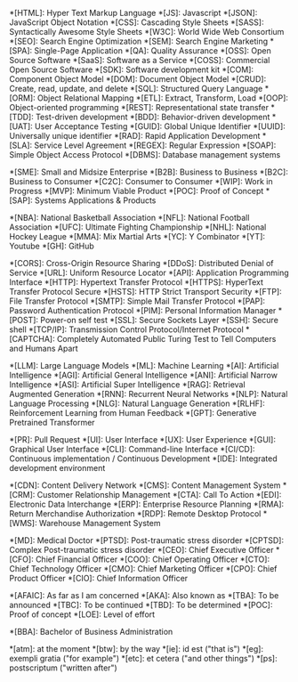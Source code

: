 
<!-- ## Programming, Products, Web Technology, Development, Processes -->
*[HTML]: Hyper Text Markup Language
*[JS]: Javascript
*[JSON]: JavaScript Object Notation
*[CSS]: Cascading Style Sheets
*[SASS]: Syntactically Awesome Style Sheets
*[W3C]: World Wide Web Consortium
*[SEO]: Search Engine Optimization
*[SEM]: Search Engine Marketing
*[SPA]: Single-Page Application
*[QA]: Quality Assurance
*[OSS]: Open Source Software
*[SaaS]: Software as a Service
*[COSS]: Commercial Open Source Software
*[SDK]: Software development kit
*[COM]: Component Object Model
*[DOM]: Document Object Model
*[CRUD]: Create, read, update, and delete
*[SQL]: Structured Query Language
*[ORM]: Object Relational Mapping
*[ETL]: Extract, Transform, Load
*[OOP]: Object-oriented programming
*[REST]: Representational state transfer
*[TDD]: Test-driven development
*[BDD]: Behavior-driven development
*[UAT]: User Acceptance Testing
*[GUID]: Global Unique Identifier
*[UUID]: Universally unique identifier
*[RAD]: Rapid Application Development
*[SLA]: Service Level Agreement
*[REGEX]: Regular Expression
*[SOAP]: Simple Object Access Protocol
*[DBMS]: Database management systems


<!-- ## Business Relation, Business-Types -->
*[SME]: Small and Midsize Enterprise
*[B2B]: Business to Business
*[B2C]: Business to Consumer
*[C2C]: Consumer to Consumer
*[WIP]: Work in Progress
*[MVP]: Minimum Viable Product
*[POC]: Proof of Concept
*[SAP]: Systems Applications & Products


<!-- ## Sports, Companies,  -->
*[NBA]: National Basketball Association
*[NFL]: National Football Association
*[UFC]: Ultimate Fighting Championship
*[NHL]: National Hockey League
*[MMA]: Mix Martial Arts
*[YC]: Y Combinator
*[YT]: Youtube
*[GH]: GitHub


<!-- ## Internet -->
*[CORS]: Cross-Origin Resource Sharing
*[DDoS]: Distributed Denial of Service
*[URL]: Uniform Resource Locator
*[API]: Application Programming Interface
*[HTTP]: Hypertext Transfer Protocol
*[HTTPS]: HyperText Transfer Protocol Secure
*[HSTS]: HTTP Strict Transport Security
*[FTP]: File Transfer Protocol
*[SMTP]: Simple Mail Transfer Protocol
*[PAP]: Password Authentication Protocol
*[PIM]: Personal Information Manager
*[POST]: Power-on self test
*[SSL]: Secure Sockets Layer
*[SSH]: Secure shell
*[TCP/IP]: Transmission Control Protocol/Internet Protocol
*[CAPTCHA]: Completely Automated Public Turing Test to Tell Computers and Humans Apart


<!-- ## AI, ML & LLM -->
*[LLM]: Large Language Models
*[ML]: Machine Learning
*[AI]: Artificial Intelligence
*[AGI]: Artificial General Intelligence
*[ANI]: Artificial Narrow Intelligence
*[ASI]: Artificial Super Intelligence
*[RAG]: Retrieval Augmented Generation
*[RNN]: Recurrent Neural Networks
*[NLP]: Natural Language Processing
*[NLG]: Natural Language Generation
*[RLHF]: Reinforcement Learning from Human Feedback
*[GPT]: Generative Pretrained Transformer


<!-- ## Git, Terminals & IDE -->
*[PR]: Pull Request
*[UI]: User Interface
*[UX]: User Experience
*[GUI]: Graphical User Interface
*[CLI]: Command-line Interface
*[CI/CD]: Continuous implementation / Continuous Development
*[IDE]: Integrated development environment



<!-- ## Data, Content, Management/Delivery -->
*[CDN]: Content Delivery Network
*[CMS]: Content Management System
*[CRM]: Customer Relationship Management
*[CTA]: Call To Action
*[EDI]: Electronic Data Interchange
*[ERP]: Enterprise Resource Planning
*[RMA]: Return Merchandise Authorization
*[RDP]: Remote Desktop Protocol
*[WMS]: Warehouse Management System


<!-- ## Health, Professions, Positions -->
*[MD]: Medical Doctor
*[PTSD]: Post-traumatic stress disorder
*[CPTSD]: Complex Post-traumatic stress disorder
*[CEO]: Chief Executive Officer
*[CFO]: Chief Financial Officer
*[COO]: Chief Operating Officer
*[CTO]: Chief Technology Officer
*[CMO]: Chief Marketing Officer
*[CPO]: Chief Product Officer
*[CIO]: Chief Information Officer


<!-- ## Misc -->
*[AFAIC]: As far as I am concerned
*[AKA]: Also known as
*[TBA]: To be announced
*[TBC]: To be continued
*[TBD]: To be determined
*[POC]: Proof of concept
*[LOE]: Level of effort


<!-- ## Yet to be labeled -->
*[BBA]: Bachelor of Business Administration



<!-- ## Misc lower-case -->
*[atm]: at the moment
*[btw]: by the way
*[ie]: id est ("that is")
*[eg]: exempli gratia ("for example")
*[etc]: et cetera ("and other things")
*[ps]: postscriptum ("written after")


